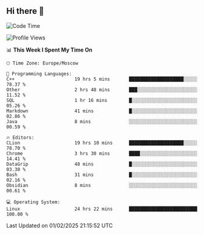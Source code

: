 ## Hi there 👋
<!--START_SECTION:waka-->
![Code Time](http://img.shields.io/badge/Code%20Time-4%2C708%20hrs%2055%20mins-blue)

![Profile Views](http://img.shields.io/badge/Profile%20Views-2-blue)

📊 **This Week I Spent My Time On** 

```text
🕑︎ Time Zone: Europe/Moscow

💬 Programming Languages: 
C++                      19 hrs 5 mins       ████████████████████░░░░░   78.37 % 
Other                    2 hrs 48 mins       ███░░░░░░░░░░░░░░░░░░░░░░   11.52 % 
SQL                      1 hr 16 mins        █░░░░░░░░░░░░░░░░░░░░░░░░   05.26 % 
Markdown                 41 mins             █░░░░░░░░░░░░░░░░░░░░░░░░   02.86 % 
Java                     8 mins              ░░░░░░░░░░░░░░░░░░░░░░░░░   00.59 % 

🔥 Editors: 
CLion                    19 hrs 10 mins      ████████████████████░░░░░   78.70 % 
Chrome                   3 hrs 30 mins       ████░░░░░░░░░░░░░░░░░░░░░   14.41 % 
DataGrip                 48 mins             █░░░░░░░░░░░░░░░░░░░░░░░░   03.30 % 
Bash                     31 mins             █░░░░░░░░░░░░░░░░░░░░░░░░   02.16 % 
Obsidian                 8 mins              ░░░░░░░░░░░░░░░░░░░░░░░░░   00.61 % 

💻 Operating System: 
Linux                    24 hrs 22 mins      █████████████████████████   100.00 % 
```


 Last Updated on 01/02/2025 21:15:52 UTC
<!--END_SECTION:waka-->
<!--
**w3ll1ngt/w3ll1ngt** is a ✨ _special_ ✨ repository because its `README.md` (this file) appears on your GitHub profile.

Here are some ideas to get you started:

- 🔭 I’m currently working on ...
- 🌱 I’m currently learning ...
- 👯 I’m looking to collaborate on ...
- 🤔 I’m looking for help with ...
- 💬 Ask me about ...
- 📫 How to reach me: ...
- 😄 Pronouns: ...
- ⚡ Fun fact: ...
-->
